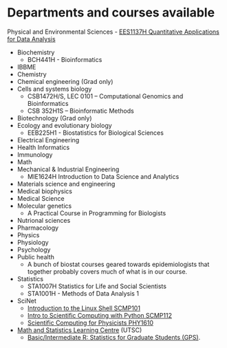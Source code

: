 
# Departments and courses available

 Physical and Environmental Sciences
    - [EES1137H Quantitative Applications for Data Analysis](https://www.utsc.utoronto.ca/gradpes/ees1137h-quantitative-applications-data-analysis)
- Biochemistry
    - BCH441H - Bioinformatics
- IBBME
- Chemistry
- Chemical engineering (Grad only)
- Cells and systems biology
    - CSB1472H/S, LEC 0101 – Computational Genomics and Bioinformatics
    - CSB 352H1S – Bioinformatic Methods
- Biotechnology (Grad only)
- Ecology and evolutionary biology
    - EEB225H1 - Biostatistics for Biological Sciences
- Electrical Engineering
- Health Informatics
- Immunology
- Math
- Mechanical & Industrial Engineering
    - MIE1624H Introduction to Data Science and Analytics
- Materials science and engineering
- Medical biophysics
- Medical Science
- Molecular genetics
    - A Practical Course in Programming for Biologists
- Nutrional sciences
- Pharmacology
- Physics
- Physiology
- Psychology
- Public health
    - A bunch of biostat courses geared towards epidemiologists that together probably covers much of what is in our course.
- Statistics
    - STA1007H Statistics for Life and Social Scientists
    - STA1001H - Methods of Data Analysis 1
- SciNet
    - [Introduction to the Linux Shell SCMP101](https://support.scinet.utoronto.ca/education/go.php/309/index.php/ib/1//p_course/309)
    - [Intro to Scientific Computing with Python SCMP112](https://support.scinet.utoronto.ca/education/go.php/264/index.php/ib/1//p_course/264)
    - [Scientific Computing for Physicists PHY1610](https://support.scinet.utoronto.ca/education/go.php/276/index.php/ib/1//p_course/276)
- [Math and Statistics Learning Centre](https://www.utsc.utoronto.ca/mslc/welcome-math-statistics-learning-centre) (UTSC)
    - [Basic/Intermediate R: Statistics for Graduate Students (GPS)](https://ctl.utsc.utoronto.ca/booking/graduate/register.php?sessionID=442&type=graduate&utm_source=Grad+Events&utm_campaign=5f0a80cde9-Sept_309_28_2015&utm_medium=email&utm_term=0_b73cbc8c0d-5f0a80cde9-269168805&mc_cid=5f0a80cde9&mc_eid=6b1938fb9b).
